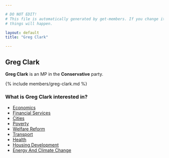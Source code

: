 ```yaml
---

# DO NOT EDIT!
# This file is automatically generated by get-members. If you change it, bad
# things will happen.

layout: default
title: "Greg Clark"

---
```


## Greg Clark

**Greg Clark** is an MP in the **Conservative** party.

{% include members/greg-clark.md %}

### What is Greg Clark interested in?


* [Economics](/interests/economics.html)
* [Financial Services](/interests/financial-services.html)
* [Cities](/interests/cities.html)
* [Poverty](/interests/poverty.html)
* [Welfare Reform](/interests/welfare-reform.html)
* [Transport](/interests/transport.html)
* [Health](/interests/health.html)
* [Housing Development](/interests/housing-development.html)
* [Energy And Climate Change](/interests/energy-and-climate-change.html)
